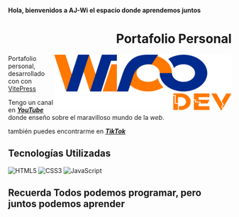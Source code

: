 **Hola, bienvenidos a AJ-Wi el espacio donde aprendemos juntos**

<div align="right">

# Portafolio Personal

</div>

<img width="400" height="auto" align="right" src="docs/public/assets/img/logo-main.svg">

Portafolio personal, desarrollado con con [VitePress](https://vitepress.vuejs.org/)

Tengo un canal en <a href="https://www.youtube.com/channel/UCMzpttcB6zhVQzYuzhggnQA" target="_blank" rel="noopener"> _**YouTube**_</a> donde enseño sobre el maravilloso mundo de la _web_.

también puedes encontrarme en <a href="https://www.tiktok.com/@ajwipo" target="_blank" rel="noopener"> _**TikTok**_</a>

## Tecnologías Utilizadas

![HTML5](https://img.shields.io/badge/-HTML5-E34F26?style=plastic&logo=html5&logoColor=white)
![CSS3](https://img.shields.io/badge/-CSS3-1572B6?style=plastic&logo=css3&logoColor=white)
![JavaScript](https://img.shields.io/badge/-JavaScript-F7DF1E?style=plastic&logo=JavaScript&logoColor=black)

## **Recuerda Todos podemos programar, pero juntos podemos aprender**
